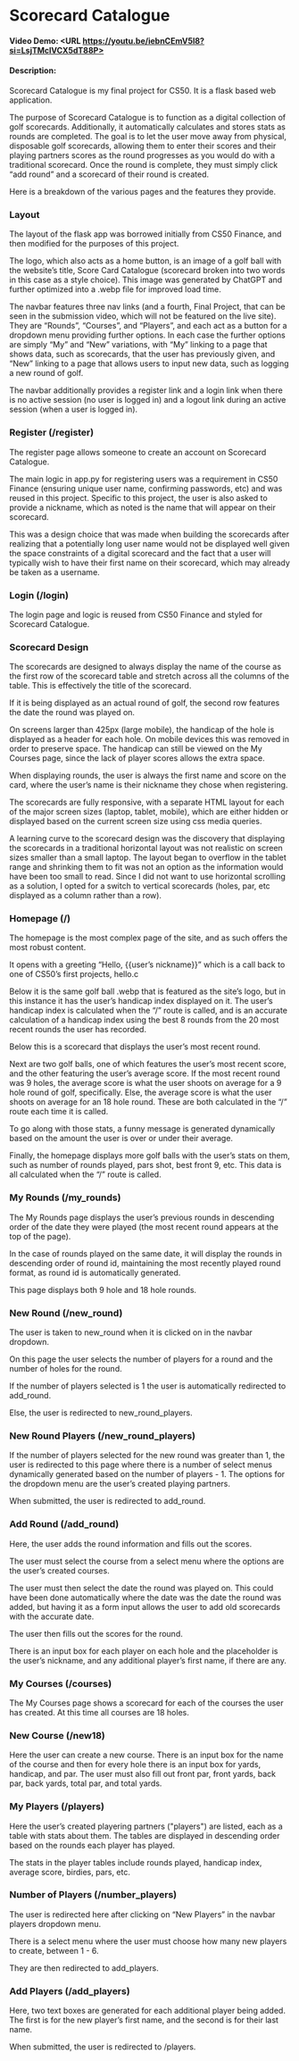 # Scorecard Catalogue
#### Video Demo:  <URL https://youtu.be/iebnCEmV5l8?si=LsjTMclVCX5dT88P>
#### Description:
Scorecard Catalogue is my final project for CS50. It is a flask based web application.

The purpose of Scorecard Catalogue is to function as a digital collection of golf scorecards. Additionally, it automatically calculates and stores stats as rounds are completed. The goal is to let the user move away from physical, disposable golf scorecards, allowing them to enter their scores and their playing partners scores as the round progresses as you would do with a traditional scorecard. Once the round is complete, they must simply click “add round” and a scorecard of their round is created.

Here is a breakdown of the various pages and the features they provide.

### Layout

The layout of the flask app was borrowed initially from CS50 Finance, and then modified for the purposes of this project.

The logo, which also acts as a home button, is an image of a golf ball with the website’s title, Score Card Catalogue (scorecard broken into two words in this case as a style choice). This image was generated by ChatGPT and further optimized into a .webp file for improved load time.

The navbar features three nav links (and a fourth, Final Project, that can be seen in the submission video, which will not be featured on the live site). They are “Rounds”, “Courses”, and “Players”, and each act as a button for a dropdown menu providing further options. In each case the further options are simply “My” and “New” variations, with “My” linking to a page that shows data, such as scorecards, that the user has previously given, and “New” linking to a page that allows users to input new data, such as logging a new round of golf.

The navbar additionally provides a register link and a login link when there is no active session (no user is logged in) and a logout link during an active session (when a user is logged in).

### Register (/register)

The register page allows someone to create an account on Scorecard Catalogue.

The main logic in app.py for registering users was a requirement in CS50 Finance (ensuring unique user name, confirming passwords, etc) and was reused in this project. Specific to this project, the user is also asked to provide a nickname, which as noted is the name that will appear on their scorecard.

This was a design choice that was made when building the scorecards after realizing that a potentially long user name would not be displayed well given the space constraints of a digital scorecard and the fact that a user will typically wish to have their first name on their scorecard, which may already be taken as a username.

### Login (/login)

The login page and logic is reused from CS50 Finance and styled for Scorecard Catalogue.

### Scorecard Design

The scorecards are designed to always display the name of the course as the first row of the scorecard table and stretch across all the columns of the table. This is effectively the title of the scorecard.

If it is being displayed as an actual round of golf, the second row features the date the round was played on.

On screens larger than 425px (large mobile), the handicap of the hole is displayed as a header for each hole. On mobile devices this was removed in order to preserve space. The handicap can still be viewed on the My Courses page, since the lack of player scores allows the extra space.

When displaying rounds, the user is always the first name and score on the card, where the user’s name is their nickname they chose when registering.

The scorecards are fully responsive, with a separate HTML layout for each of the major screen sizes (laptop, tablet, mobile), which are either hidden or displayed based on the current screen size using css media queries.

A learning curve to the scorecard design was the discovery that displaying the scorecards in a traditional horizontal layout was not realistic on screen sizes smaller than a small laptop. The layout began to overflow in the tablet range and shrinking them to fit was not an option as the information would have been too small to read. Since I did not want to use horizontal scrolling as a solution, I opted for a switch to vertical scorecards (holes, par, etc displayed as a column rather than a row).

### Homepage (/)

The homepage is the most complex page of the site, and as such offers the most robust content.

It opens with a greeting “Hello, {{user’s nickname}}” which is a call back to one of CS50’s first projects, hello.c

Below it is the same golf ball .webp that is featured as the site’s logo, but in this instance it has the user’s handicap index displayed on it. The user’s handicap index is calculated when the “/” route is called, and is an accurate calculation of a handicap index using the best 8 rounds from the 20 most recent rounds the user has recorded.

Below this is a scorecard that displays the user’s most recent round.

Next are two golf balls, one of which features the user’s most recent score, and the other featuring the user’s average score. If the most recent round was 9 holes, the average score is what the user shoots on average for a 9 hole round of golf, specifically. Else, the average score is what the user shoots on average for an 18 hole round. These are both calculated in the “/” route each time it is called.

To go along with those stats, a funny message is generated dynamically based on the amount the user is over or under their average.

Finally, the homepage displays more golf balls with the user’s stats on them, such as number of rounds played, pars shot, best front 9, etc. This data is all calculated when the “/” route is called.

### My Rounds (/my_rounds)

The My Rounds page displays the user’s previous rounds in descending order of the date they were played (the most recent round appears at the top of the page).

In the case of rounds played on the same date, it will display the rounds in descending order of round id, maintaining the most recently played round format, as round id is automatically generated.

This page displays both 9 hole and 18 hole rounds.

### New Round (/new_round)

The user is taken to new_round when it is clicked on in the navbar dropdown.

On this page the user selects the number of players for a round and the number of holes for the round.

If the number of players selected is 1 the user is automatically redirected to add_round.

Else, the user is redirected to new_round_players.

### New Round Players (/new_round_players)

If the number of players selected for the new round was greater than 1, the user is redirected to this page where there is a number of select menus dynamically generated based on the number of players - 1. The options for the dropdown menu are the user’s created playing partners.

When submitted, the user is redirected to add_round.

### Add Round (/add_round)

Here, the user adds the round information and fills out the scores.

The user must select the course from a select menu where the options are the user’s created courses.

The user must then select the date the round was played on. This could have been done automatically where the date was the date the round was added, but having it as a form input allows the user to add old scorecards with the accurate date.

The user then fills out the scores for the round.

There is an input box for each player on each hole and the placeholder is the user’s nickname, and any additional player’s first name, if there are any.

### My Courses (/courses)

The My Courses page shows a scorecard for each of the courses the user has created. At this time all courses are 18 holes.

### New Course (/new18)

Here the user can create a new course. There is an input box for the name of the course and then for every hole there is an input box for yards, handicap, and par. The user must also fill out front par, front yards, back par, back yards, total par, and total yards.

### My Players (/players)

Here the user’s created playering partners ("players") are listed, each as a table with stats about them. The tables are displayed in descending order based on the rounds each player has played.

The stats in the player tables include rounds played, handicap index, average score, birdies, pars, etc.

### Number of Players (/number_players)

The user is redirected here after clicking on “New Players” in the navbar players dropdown menu.

There is a select menu where the user must choose how many new players to create, between 1 - 6.

They are then redirected to add_players.

### Add Players (/add_players)

Here, two text boxes are generated for each additional player being added. The first is for the new player’s first name, and the second is for their last name.

When submitted, the user is redirected to /players.


